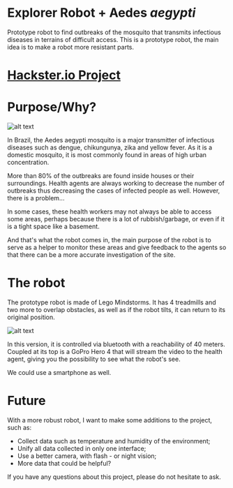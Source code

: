 # Explorer Robot + Aedes *aegypti*
Prototype robot to find outbreaks of the mosquito that transmits infectious diseases in terrains of difficult access.
This is a prototype robot, the main idea is to make a robot more resistant parts.

# [Hackster.io Project](https://www.hackster.io/franktheliving/explorer-robot-aedes-aegypti-ad076a)

# Purpose/Why?

![alt text](https://github.com/frankthedead/ExplorerRobot/blob/master/2018-04-30%2016_22_04.gif)

In Brazil, the Aedes aegypti mosquito is a major transmitter of infectious diseases such as dengue, chikungunya, zika and yellow fever. As it is a domestic mosquito, it is most commonly found in areas of high urban concentration.

More than 80% of the outbreaks are found inside houses or their surroundings. Health agents are always working to decrease the number of outbreaks thus decreasing the cases of infected people as well. However, there is a problem...

In some cases, these health workers may not always be able to access some areas, perhaps because there is a lot of rubbish/garbage, or even if it is a tight space like a basement.

And that's what the robot comes in, the main purpose of the robot is to serve as a helper to monitor these areas and give feedback to the agents so that there can be a more accurate investigation of the site.

# The robot

The prototype robot is made of Lego Mindstorms.
It has 4 treadmills and two more to overlap obstacles, as well as if the robot tilts, it can return to its original position.

![alt text](https://github.com/frankthedead/ExplorerRobot/blob/master/2018-04-30%2016_26_56.gif)

In this version, it is controlled via bluetooth with a reachability of 40 meters. Coupled at its top is a GoPro Hero 4 that will stream the video to the health agent, giving you the possibility to see what the robot's see.

We could use a smartphone as well.

# Future

With a more robust robot, I want to make some additions to the project, such as:
- Collect data such as temperature and humidity of the environment;
- Unify all data collected in only one interface;
- Use a better camera, with flash - or night vision;
- More data that could be helpful?

If you have any questions about this project, please do not hesitate to ask.
